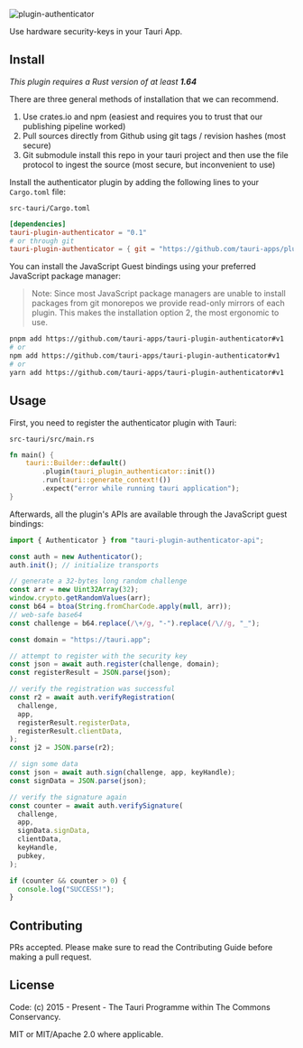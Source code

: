 ![plugin-authenticator](banner.png)

Use hardware security-keys in your Tauri App.

## Install

_This plugin requires a Rust version of at least **1.64**_

There are three general methods of installation that we can recommend.

1. Use crates.io and npm (easiest and requires you to trust that our publishing pipeline worked)
2. Pull sources directly from Github using git tags / revision hashes (most secure)
3. Git submodule install this repo in your tauri project and then use the file protocol to ingest the source (most secure, but inconvenient to use)

Install the authenticator plugin by adding the following lines to your `Cargo.toml` file:

`src-tauri/Cargo.toml`

```toml
[dependencies]
tauri-plugin-authenticator = "0.1"
# or through git
tauri-plugin-authenticator = { git = "https://github.com/tauri-apps/plugins-workspace", branch = "v1" }
```

You can install the JavaScript Guest bindings using your preferred JavaScript package manager:

> Note: Since most JavaScript package managers are unable to install packages from git monorepos we provide read-only mirrors of each plugin. This makes the installation option 2, the most ergonomic to use.

```sh
pnpm add https://github.com/tauri-apps/tauri-plugin-authenticator#v1
# or
npm add https://github.com/tauri-apps/tauri-plugin-authenticator#v1
# or
yarn add https://github.com/tauri-apps/tauri-plugin-authenticator#v1
```

## Usage

First, you need to register the authenticator plugin with Tauri:

`src-tauri/src/main.rs`

```rust
fn main() {
    tauri::Builder::default()
        .plugin(tauri_plugin_authenticator::init())
        .run(tauri::generate_context!())
        .expect("error while running tauri application");
}
```

Afterwards, all the plugin's APIs are available through the JavaScript guest bindings:

```javascript
import { Authenticator } from "tauri-plugin-authenticator-api";

const auth = new Authenticator();
auth.init(); // initialize transports

// generate a 32-bytes long random challenge
const arr = new Uint32Array(32);
window.crypto.getRandomValues(arr);
const b64 = btoa(String.fromCharCode.apply(null, arr));
// web-safe base64
const challenge = b64.replace(/\+/g, "-").replace(/\//g, "_");

const domain = "https://tauri.app";

// attempt to register with the security key
const json = await auth.register(challenge, domain);
const registerResult = JSON.parse(json);

// verify the registration was successful
const r2 = await auth.verifyRegistration(
  challenge,
  app,
  registerResult.registerData,
  registerResult.clientData,
);
const j2 = JSON.parse(r2);

// sign some data
const json = await auth.sign(challenge, app, keyHandle);
const signData = JSON.parse(json);

// verify the signature again
const counter = await auth.verifySignature(
  challenge,
  app,
  signData.signData,
  clientData,
  keyHandle,
  pubkey,
);

if (counter && counter > 0) {
  console.log("SUCCESS!");
}
```

## Contributing

PRs accepted. Please make sure to read the Contributing Guide before making a pull request.

## License

Code: (c) 2015 - Present - The Tauri Programme within The Commons Conservancy.

MIT or MIT/Apache 2.0 where applicable.
